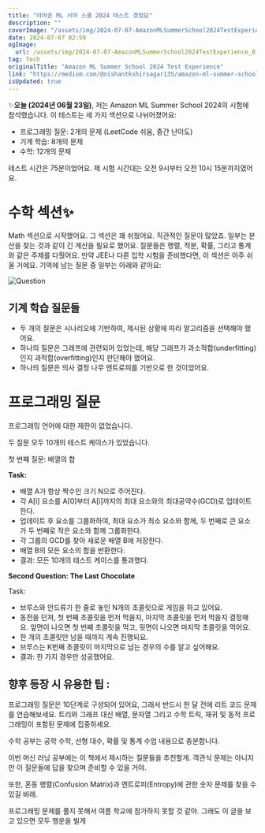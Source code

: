 ```yaml
---
title: "아마존 ML 서머 스쿨 2024 테스트 경험담"
description: ""
coverImage: "/assets/img/2024-07-07-AmazonMLSummerSchool2024TestExperience_0.png"
date: 2024-07-07 02:59
ogImage: 
  url: /assets/img/2024-07-07-AmazonMLSummerSchool2024TestExperience_0.png
tag: Tech
originalTitle: "Amazon ML Summer School 2024 Test Experience"
link: "https://medium.com/@nishantkshirsagar135/amazon-ml-summer-school-2024-test-experience-7c1d05125a9a"
isUpdated: true
---
```






✨**오늘 (2024년 06월 23일)**, 저는 Amazon ML Summer School 2024의 시험에 참석했습니다. 이 테스트는 세 가지 섹션으로 나뉘어졌어요:

- 프로그래밍 질문: 2개의 문제 (LeetCode 쉬움, 중간 난이도)
- 기계 학습: 8개의 문제
- 수학: 12개의 문제

테스트 시간은 75분이었어요. 제 시험 시간대는 오전 9시부터 오전 10시 15분까지였어요.

# 수학 섹션✨

<div class="content-ad"></div>

Math 섹션으로 시작했어요. 그 섹션은 꽤 쉬웠어요. 직관적인 질문이 많았죠. 일부는 분산을 찾는 것과 같이 긴 계산을 필요로 했어요. 질문들은 행렬, 적분, 확률, 그리고 통계와 같은 주제를 다뤘어요. 만약 JEE나 다른 입학 시험을 준비했다면, 이 섹션은 아주 쉬울 거에요. 기억에 남는 질문 중 일부는 아래와 같아요:

![Question](/assets/img/2024-07-07-AmazonMLSummerSchool2024TestExperience_0.png)

## 기계 학습 질문들

- 두 개의 질문은 시나리오에 기반하여, 제시된 상황에 따라 알고리즘을 선택해야 했어요.
- 하나의 질문은 그래프에 관련되어 있었는데, 해당 그래프가 과소적합(underfitting)인지 과적합(overfitting)인지 판단해야 했어요.
- 하나의 질문은 의사 결정 나무 엔트로피를 기반으로 한 것이었어요.

<div class="content-ad"></div>

# 프로그래밍 질문

프로그래밍 언어에 대한 제한이 없었습니다.

두 질문 모두 10개의 테스트 케이스가 있었습니다.

첫 번째 질문: 배열의 합

<div class="content-ad"></div>

**Task:**

- 배열 A가 항상 짝수인 크기 N으로 주어진다.
- 각 A[i] 요소를 A[0]부터 A[i]까지의 최대 요소와의 최대공약수(GCD)로 업데이트한다.
- 업데이트 후 요소를 그룹화하여, 최대 요소가 최소 요소와 함께, 두 번째로 큰 요소가 두 번째로 작은 요소와 함께 그룹화한다.
- 각 그룹의 GCD를 찾아 새로운 배열 B에 저장한다.
- 배열 B의 모든 요소의 합을 반환한다.
- 결과: 모든 10개의 테스트 케이스를 통과했다.
  
**Second Question: The Last Chocolate**

Task:

<div class="content-ad"></div>

- 브루스와 안드류가 한 줄로 놓인 N개의 초콜릿으로 게임을 하고 있어요.
- 동전을 던져, 첫 번째 초콜릿을 먼저 먹을지, 마지막 초콜릿을 먼저 먹을지 결정해요. 앞면이 나오면 첫 번째 초콜릿을 먹고, 뒷면이 나오면 마지막 초콜릿을 먹어요.
- 한 개의 초콜릿만 남을 때까지 계속 진행되요.
- 브루스는 K번째 초콜릿이 마지막으로 남는 경우의 수를 알고 싶어해요.
- 결과: 한 가지 경우만 성공했어요.

## 향후 등장 시 유용한 팁 :

프로그래밍 질문은 10단계로 구성되어 있어요, 그래서 반드시 한 달 전에 리트 코드 문제를 연습해보세요. 트리와 그래프 대신 배열, 문자열 그리고 수학 트릭, 재귀 및 동적 프로그래밍이 포함된 문제에 집중하세요.

수학 공부는 공학 수학, 선형 대수, 확률 및 통계 수업 내용으로 충분합니다.

<div class="content-ad"></div>

이번 머신 러닝 공부에는 이 책에서 제시하는 질문들을 추천할게. 객관식 문제는 아니지만 이 질문들에 답을 찾으며 준비할 수 있을 거야.

또한, 혼동 행렬(Confusion Matrix)과 엔트로피(Entropy)에 관한 숫자 문제를 찾을 수 있길 바래.

프로그래밍 문제를 풀지 못해서 여름 학교에 참가하지 못할 것 같아. 그래도 이 글을 보고 있으면 모두 행운을 빌게